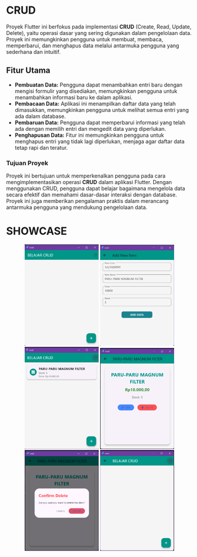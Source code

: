 # CRUD

Proyek Flutter ini berfokus pada implementasi **CRUD** (Create, Read, Update, Delete), yaitu operasi dasar yang sering digunakan dalam pengelolaan data. Proyek ini memungkinkan pengguna untuk membuat, membaca, memperbarui, dan menghapus data melalui antarmuka pengguna yang sederhana dan intuitif.

## Fitur Utama
- **Pembuatan Data:** Pengguna dapat menambahkan entri baru dengan mengisi formulir yang disediakan, memungkinkan pengguna untuk menambahkan informasi baru ke dalam aplikasi.
- **Pembacaan Data:** Aplikasi ini menampilkan daftar data yang telah dimasukkan, memungkinkan pengguna untuk melihat semua entri yang ada dalam database.
- **Pembaruan Data:** Pengguna dapat memperbarui informasi yang telah ada dengan memilih entri dan mengedit data yang diperlukan.
- **Penghapusan Data:** Fitur ini memungkinkan pengguna untuk menghapus entri yang tidak lagi diperlukan, menjaga agar daftar data tetap rapi dan teratur.

### Tujuan Proyek
Proyek ini bertujuan untuk memperkenalkan pengguna pada cara mengimplementasikan operasi **CRUD** dalam aplikasi Flutter. Dengan menggunakan CRUD, pengguna dapat belajar bagaimana mengelola data secara efektif dan memahami dasar-dasar interaksi dengan database. Proyek ini juga memberikan pengalaman praktis dalam merancang antarmuka pengguna yang mendukung pengelolaan data.

# SHOWCASE
<div align="center">
  <img src="https://raw.githubusercontent.com/TEUNGKU-ZULKIFLI/PROJECT-FLUTTER/refs/heads/master/asset/img/016.1.png" width="200px"/>
  <img src="https://raw.githubusercontent.com/TEUNGKU-ZULKIFLI/PROJECT-FLUTTER/refs/heads/master/asset/img/016.2.png" width="200px"/>
  <img src="https://raw.githubusercontent.com/TEUNGKU-ZULKIFLI/PROJECT-FLUTTER/refs/heads/master/asset/img/016.3.png" width="200px"/>
  <img src="https://raw.githubusercontent.com/TEUNGKU-ZULKIFLI/PROJECT-FLUTTER/refs/heads/master/asset/img/016.4.png" width="200px"/>
  <img src="https://raw.githubusercontent.com/TEUNGKU-ZULKIFLI/PROJECT-FLUTTER/refs/heads/master/asset/img/016.5.png" width="200px"/>
  <img src="https://raw.githubusercontent.com/TEUNGKU-ZULKIFLI/PROJECT-FLUTTER/refs/heads/master/asset/img/016.6.png" width="200px"/>
</div>
